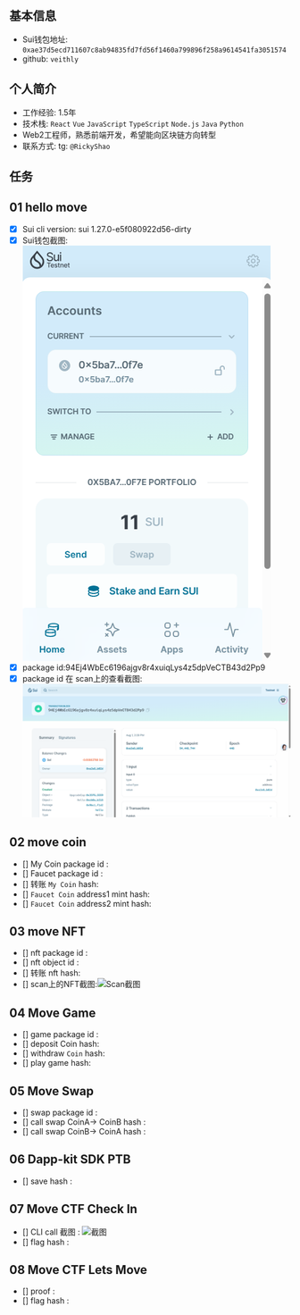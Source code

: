 ## 基本信息
- Sui钱包地址: `0xae37d5ecd711607c8ab94835fd7fd56f1460a799896f258a9614541fa3051574`
- github: `veithly`

## 个人简介
- 工作经验: 1.5年
- 技术栈: `React` `Vue` `JavaScript` `TypeScript` `Node.js` `Java` `Python`
- Web2工程师，熟悉前端开发，希望能向区块链方向转型
- 联系方式: tg: `@RickyShao`

## 任务

##   01 hello move
- [x] Sui cli version: sui 1.27.0-e5f080922d56-dirty
- [x] Sui钱包截图: ![Sui钱包截图](./notes/wallet-plugin.png)
- [x] package id:94Ej4WbEc6196ajgv8r4xuiqLys4z5dpVeCTB43d2Pp9
- [x] package id 在 scan上的查看截图:![Scan截图](./notes/task1-scan.png)

##   02 move coin
- [] My Coin package id :
- [] Faucet package id :
- [] 转账 `My Coin` hash:
- [] `Faucet Coin` address1 mint hash:
- [] `Faucet Coin` address2 mint hash:

##   03 move NFT
- [] nft package id :
- [] nft object id :
- [] 转账 nft  hash:
- [] scan上的NFT截图:![Scan截图](./images/你的图片地址)

##   04 Move Game
- [] game package id :
- [] deposit Coin hash:
- [] withdraw `Coin` hash:
- [] play game hash:

##   05 Move Swap
- [] swap package id :
- [] call swap CoinA-> CoinB  hash :
- [] call swap CoinB-> CoinA  hash :

##   06 Dapp-kit SDK PTB
- [] save hash :

##   07 Move CTF Check In
- [] CLI call 截图 : ![截图](./images/你的图片地址)
- [] flag hash :

##   08 Move CTF Lets Move
- [] proof :
- [] flag hash :
